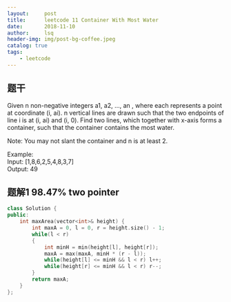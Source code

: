 ```yaml
---
layout:     post
title:      leetcode 11	Container With Most Water         
date:       2018-11-10      
author:     lsq    
header-img: img/post-bg-coffee.jpeg
catalog: true
tags:
    - leetcode
---
```


## 题干
Given n non-negative integers a1, a2, ..., an , where each represents a point at coordinate (i, ai). n vertical lines are drawn such that the two endpoints of line i is at (i, ai) and (i, 0). Find two lines, which together with x-axis forms a container, such that the container contains the most water.   

Note: You may not slant the container and n is at least 2.    

Example:   
Input: [1,8,6,2,5,4,8,3,7]   
Output: 49   

## 题解1 98.47% two pointer
```c++
class Solution {
public:
    int maxArea(vector<int>& height) {
        int maxA = 0, l = 0, r = height.size() - 1;
        while(l < r)
        {
            int minH = min(height[l], height[r]);
            maxA = max(maxA, minH * (r - l));
            while(height[l] <= minH && l < r) l++;
            while(height[r] <= minH && l < r) r--;
        }
        return maxA;
    }
};
```
